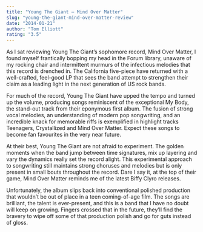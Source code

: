 ```yaml
---
title: "Young The Giant – Mind Over Matter"
slug: "young-the-giant-mind-over-matter-review"
date: "2014-01-21"
author: "Tom Elliott"
rating: "3.5"
---
```


As I sat reviewing Young The Giant’s sophomore record, Mind Over Matter, I found myself frantically bopping my head in the Forum library, unaware of my rocking chair and intermittent murmurs of the infectious melodies that this record is drenched in. The California five-piece have returned with a well-crafted, feel-good LP that sees the band attempt to strengthen their claim as a leading light in the next generation of US rock bands.

For much of the record, Young The Giant have upped the tempo and turned up the volume, producing songs reminiscent of the exceptional My Body, the stand-out track from their eponymous first album. The fusion of strong vocal melodies, an understanding of modern pop songwriting, and an incredible knack for memorable riffs is exemplified in highlight tracks Teenagers, Crystallized and Mind Over Matter. Expect these songs to become fan favourites in the very near future.

At their best, Young The Giant are not afraid to experiment. The golden moments when the band jump between time signatures, mix up layering and vary the dynamics really set the record alight. This experimental approach to songwriting still maintains strong choruses and melodies but is only present in small bouts throughout the record. Dare I say it, at the top of their game, Mind Over Matter reminds me of the latest Biffy Clyro releases.

Unfortunately, the album slips back into conventional polished production that wouldn’t be out of place in a teen coming-of-age film. The songs are brilliant, the talent is ever-present, and this is a band that I have no doubt will keep on growing. Fingers crossed that in the future, they’ll find the bravery to wipe off some of that production polish and go for guts instead of gloss.
